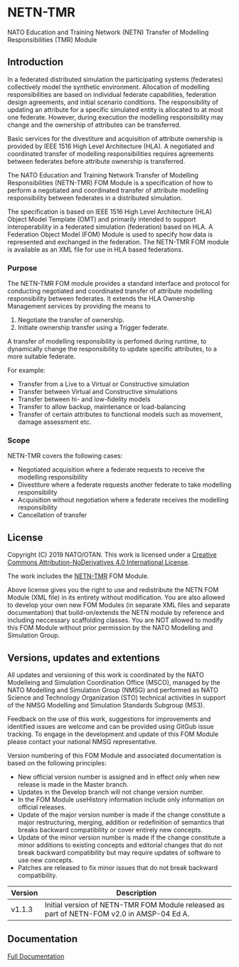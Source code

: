 # NETN-TMR

NATO Education and Training Network (NETN) Transfer of Modelling Responsibilities (TMR) Module

## Introduction

In a federated distributed simulation the participating systems (federates) collectively model the synthetic environment. Allocation of modelling responsibilities are based on individual federate capabilities, federation design agreements, and initial scenario conditions. The responsibility of updating an attribute for a specific simulated entity is allocated to at most one federate. However, during execution the modelling responsibility may change and the ownership of attributes can be transferred. 

Basic services for the divestiture and acquisition of attribute ownership is provided by IEEE 1516 High Level Architecture (HLA). A negotiated and coordinated transfer of modelling responsibilities requires agreements between federates before attribute ownership is transferred. 

The NATO Education and Training Network Transfer of Modelling Responsibilities (NETN-TMR) FOM Module is a specification of how to perform a negotiated and coordinated transfer of attribute modelling responsibility between federates in a distributed simulation. 

The specification is based on IEEE 1516 High Level Architecture (HLA) Object Model Template (OMT) and primarily intended to support interoperability in a federated simulation (federation) based on HLA. A Federation Object Model (FOM) Module is used to specify how data is represented and exchanged in the federation. The NETN-TMR FOM module is available as an XML file for use in HLA based federations.

### Purpose

The NETN-TMR FOM module provides a standard interface and protocol for conducting negotiated and coordinated transfer of attribute modelling responsibility between federates. It extends the HLA Ownership Management services by providing the means to 
1. Negotiate the transfer of ownership. 
2. Initiate ownership transfer using a Trigger federate.

A transfer of modelling responsibility is perfomed during runtime, to dynamically change the responsibility to update specific attributes, to a more suitable federate.

For example: 
- Transfer from a Live to a Virtual or Constructive simulation
- Transfer between Virtual and Constructive simulations
- Transfer between hi- and low-fidelity models
- Transfer to allow backup, maintenance or load-balancing
- Transfer of certain attributes to functional models such as movement, damage assessment etc.

### Scope

NETN-TMR covers the following cases:

* Negotiated acquisition where a federate requests to receive the modelling responsibility 
* Divestiture where a federate requests another federate to take modelling responsibility
* Acquisition without negotiation where a federate receives the modelling responsibility
* Cancellation of transfer

## License

Copyright (C) 2019 NATO/OTAN.
This work is licensed under a [Creative Commons Attribution-NoDerivatives 4.0 International License](LICENCE.md). 

The work includes the [NETN-TMR](TMR_v1.1.3.xml) FOM Module.

Above license gives you the right to use and redistribute the NETN FOM Module (XML file) in its entirety without modification. You are also allowed to develop your own new FOM Modules (in separate XML files and separate documentation) that build-on/extends the NETN module by reference and including neccessary scaffolding classes. You are NOT allowed to modify this FOM Module without prior permission by the NATO Modelling and Simulation Group. 

## Versions, updates and extentions

All updates and versioning of this work is coordinated by the NATO Modelleing and Simulation Coordination Office (MSCO), managed by the NATO Modelling and Simulation Group (NMSG) and performed as NATO Science and Technology Organization (STO) technical activities in support of the NMSG Modelling and Simulation Standards Subgroup (MS3).

Feedback on the use of this work, suggestions for improvements and identified issues are welcome and can be provided using GitGub issue tracking. To engage in the development and update of this FOM Module please contact your national NMSG representative.

Version numbering of this FOM Module and associated documentation is based on the following principles:

* New official version number is assigned and in effect only when new release is made in the Master branch.
* Updates in the Develop branch will not change version number.
* In the FOM Module useHistory information include only information on official releases.
* Update of the major version number is made if the change constitute a major restructuring, merging, addition or redefinition of semantics that breaks backward compatibility or cover entirely new concepts.
* Update of the minor version number is made if the change constitute a minor additions to existing concepts and editorial changes that do not break backward compatibility but may require updates of software to use new concepts.
* Patches are released to fix minor issues that do not break backward compatibility.

|Version|Description|
|---|---|
|v1.1.3 |Initial version of NETN-TMR FOM Module released as part of NETN-FOM v2.0 in AMSP-04 Ed A. |

## Documentation

[Full Documentation](https://nso.nato.int/nso/nsdd/APdetails.html?APNo=2268&LA=EN)
